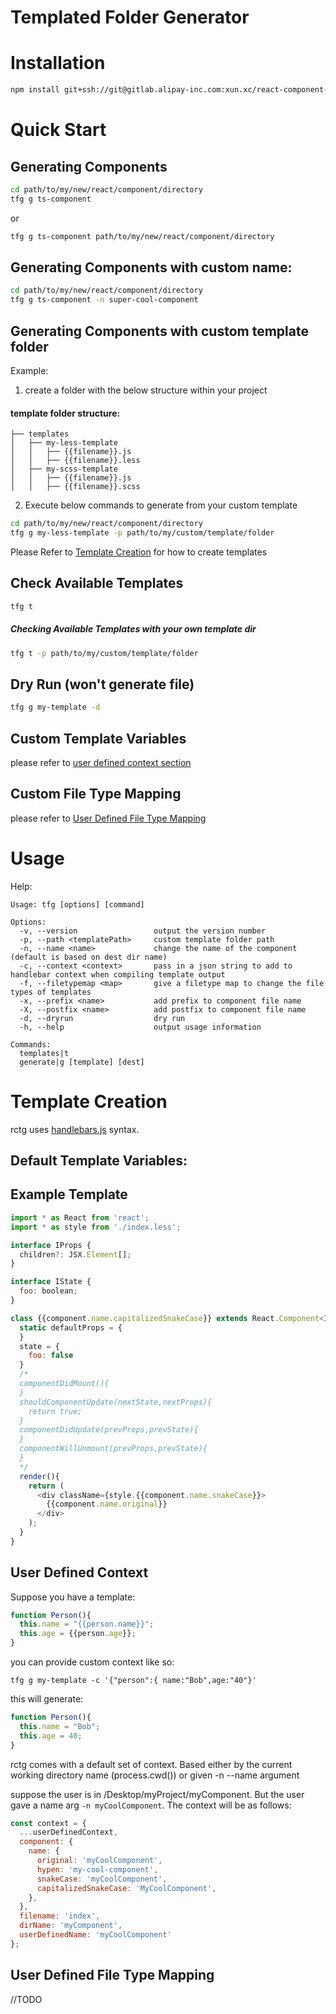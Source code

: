 Templated Folder Generator
==================================

# Installation
```bash
npm install git+ssh://git@gitlab.alipay-inc.com:xun.xc/react-component-template-generator.git
```

# Quick Start

## Generating Components

```bash
cd path/to/my/new/react/component/directory
tfg g ts-component
```

or

```bash
tfg g ts-component path/to/my/new/react/component/directory
```

## Generating Components with custom name:
```bash
cd path/to/my/new/react/component/directory
tfg g ts-component -n super-cool-component
```

## Generating Components with custom template folder

Example:
1. create a folder with the below structure within your project
#### template folder structure:
```
├── templates
│   ├── my-less-template
│   │   ├── {{filename}}.js
│   │   ├── {{filename}}.less
│   ├── my-scss-template
│   │   ├── {{filename}}.js
│   │   ├── {{filename}}.scss
```

2. Execute below commands to generate from your custom template
```bash
cd path/to/my/new/react/component/directory
tfg g my-less-template -p path/to/my/custom/template/folder
```
Please Refer to [Template Creation](#template-creation) for how to create templates

## Check Available Templates
```bash
tfg t
```
##### Checking Available Templates with your own template dir
```bash
tfg t -p path/to/my/custom/template/folder
```

## Dry Run (won't generate file)
```bash
tfg g my-template -d
```

## Custom Template Variables

please refer to [user defined context section](#user-defined-context)

## Custom File Type Mapping

please refer to [User Defined File Type Mapping](#user-defined-file-type-mapping)

# Usage

Help:
```
Usage: tfg [options] [command]

Options:
  -v, --version                 output the version number
  -p, --path <templatePath>     custom template folder path
  -n, --name <name>             change the name of the component (default is based on dest dir name)
  -c, --context <context>       pass in a json string to add to handlebar context when compiling template output
  -f, --filetypemap <map>       give a filetype map to change the file types of templates
  -x, --prefix <name>           add prefix to component file name
  -X, --postfix <name>          add postfix to component file name
  -d, --dryrun                  dry run
  -h, --help                    output usage information

Commands:
  templates|t
  generate|g [template] [dest]
```




# Template Creation

rctg uses [handlebars.js](https://handlebarsjs.com/) syntax.

## Default Template Variables:

## Example Template

```js
import * as React from 'react';
import * as style from './index.less';

interface IProps {
  children?: JSX.Element[];
}

interface IState {
  foo: boolean;
}

class {{component.name.capitalizedSnakeCase}} extends React.Component<IProps>{
  static defaultProps = {
  }
  state = {
    foo: false
  }
  /*
  componentDidMount(){
  }
  shouldComponentUpdate(nextState,nextProps){
    return true;
  }
  componentDidUpdate(prevProps,prevState){
  }
  componentWillUnmount(prevProps,prevState){
  }
  */
  render(){
    return (
      <div className={style.{{component.name.snakeCase}}>
        {{component.name.original}}
      </div>
    );
  }
}
```


## User Defined Context

Suppose you have a template:

```js
function Person(){
  this.name = "{{person.name}}";
  this.age = {{person.age}};
}
```

you can provide custom context like so:

```
tfg g my-template -c '{"person":{ name:"Bob",age:"40"}'
```

this will generate:
```js
function Person(){
  this.name = "Bob";
  this.age = 40;
}
```

rctg comes with a default set of context. Based either by the current working directory name (process.cwd()) or given -n --name <name> argument

suppose the user is in /Desktop/myProject/myComponent. But the user gave a name arg `-n myCoolComponent`. The context will be as follows:

```js
const context = {
  ...userDefinedContext,
  component: {
    name: {
      original: 'myCoolComponent',
      hypen: 'my-cool-component',
      snakeCase: 'myCoolComponent',
      capitalizedSnakeCase: 'MyCoolComponent',
    },
  },
  filename: 'index',
  dirName: 'myComponent',
  userDefinedName: 'myCoolComponent'
};
```

####

## User Defined File Type Mapping


//TODO
